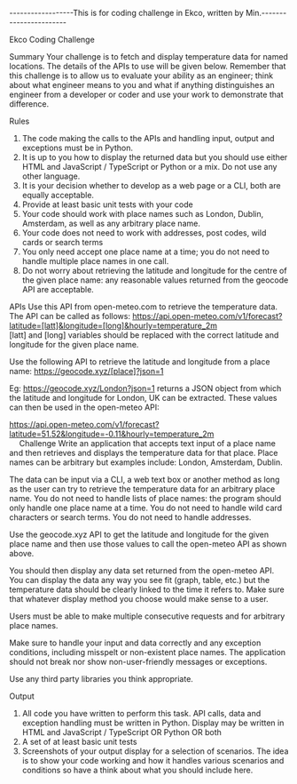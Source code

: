 ------------------This is for coding challenge in Ekco, written by Min.-----------------------

Ekco Coding Challenge

Summary
Your challenge is to fetch and display temperature data for named locations. The details of the APIs to use will be given below. Remember that this challenge is to allow us to evaluate your ability as an engineer; think about what engineer means to you and what if anything distinguishes an engineer from a developer or coder and use your work to demonstrate that difference.

Rules
1.	The code making the calls to the APIs and handling input, output and exceptions must be in Python. 
2.	It is up to you how to display the returned data but you should use either HTML and JavaScript / TypeScript or Python or a mix. Do not use any other language. 
3.	It is your decision whether to develop as a web page or a CLI, both are equally acceptable.
4.	Provide at least basic unit tests with your code
5.	Your code should work with place names such as London, Dublin, Amsterdam, as well as any arbitrary place name.
6.	Your code does not need to work with addresses, post codes, wild cards or search terms
7.	You only need accept one place name at a time; you do not need to handle multiple place names in one call.
8.	Do not worry about retrieving the latitude and longitude for the centre of the given place name: any reasonable values returned from the geocode API are acceptable.

APIs
Use this API from open-meteo.com to retrieve the temperature data. The API can be called as follows: https://api.open-meteo.com/v1/forecast?latitude=[latt]&longitude=[long]&hourly=temperature_2m  
[latt] and [long] variables should be replaced with the correct latitude and longitude for the given place name. 

Use the following API to retrieve the latitude and longitude from a place name: https://geocode.xyz/[place]?json=1

Eg: 
https://geocode.xyz/London?json=1 returns a JSON object from which the latitude and longitude for London, UK can be extracted. These values can then be used in the open-meteo API:

https://api.open-meteo.com/v1/forecast?latitude=51.52&longitude=-0.11&hourly=temperature_2m  
 
Challenge
Write an application that accepts text input of a place name and then retrieves and displays the temperature data for that place. Place names can be arbitrary but examples include: London, Amsterdam, Dublin.

The data can be input via a CLI, a web text box or another method as long as the user can try to retrieve the temperature data for an arbitrary place name. You do not need to handle lists of place names: the program should only handle one place name at a time. You do not need to handle wild card characters or search terms. You do not need to handle addresses.

Use the geocode.xyz API to get the latitude and longitude for the given place name and then use those values to call the open-meteo API as shown above.

You should then display any data set returned from the open-meteo API. You can display the data any way you see fit (graph, table, etc.) but the temperature data should be clearly linked to the time it refers to. Make sure that whatever display method you choose would make sense to a user. 

Users must be able to make multiple consecutive requests and for arbitrary place names.

Make sure to handle your input and data correctly and any exception conditions, including misspelt or non-existent place names. The application should not break nor show non-user-friendly messages or exceptions.

Use any third party libraries you think appropriate.

Output
1.	All code you have written to perform this task. API calls, data and exception handling must be written in Python. Display may be written in HTML and JavaScript / TypeScript OR Python OR both
2.	A set of at least basic unit tests
3.	Screenshots of your output display for a selection of scenarios. The idea is to show your code working and how it handles various scenarios and conditions so have a think about what you should include here.
